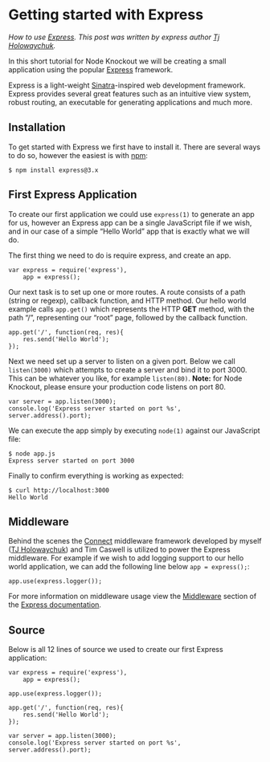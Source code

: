 # Getting started with Express

_How to use [Express][2]. This post was written by express
author [Tj Holowaychuk][8]._

[1]: http://nodeknockout.com
[2]: http://expressjs.com/
[4]: http://tjholowaychuk.com/post/937557927/getting-started-with-express

In this short tutorial for Node Knockout we will be creating a small
application using the popular [Express][2] framework.

Express is a light-weight [Sinatra][5]-inspired web development framework.
Express provides several great features such as an intuitive view
system, robust routing, an executable for generating applications and
much more.

[5]: http://www.sinatrarb.com/

## Installation

To get started with Express we first have to install it. There are
several ways to do so, however the easiest is with [npm][6]:

    $ npm install express@3.x

[6]: http://npmjs.org/

## First Express Application

To create our first application we could use `express(1)` to generate an
app for us, however an Express app can be a single JavaScript file if we
wish, and in our case of a simple “Hello World” app that is exactly what
we will do.

The first thing we need to do is require express, and create an app.

    var express = require('express'),
        app = express();

Our next task is to set up one or more routes. A route consists of a
path (string or regexp), callback function, and HTTP method. Our hello
world example calls `app.get()` which represents the HTTP **GET**
method, with the path “/”, representing our “root” page, followed by the
callback function.

    app.get('/', function(req, res){
        res.send('Hello World');
    });

Next we need set up a server to listen on a given port. Below we call
`listen(3000)` which attempts to create a server and bind it to port 3000.
This can be whatever you like, for example `listen(80)`. **Note:** for Node
Knockout, please ensure your production code listens on port 80.

    var server = app.listen(3000);
    console.log('Express server started on port %s', server.address().port);

We can execute the app simply by executing `node(1)` against our
JavaScript file:

    $ node app.js
    Express server started on port 3000

Finally to confirm everything is working as expected:

    $ curl http://localhost:3000
    Hello World

## Middleware

Behind the scenes the [Connect][7] middleware framework developed by
myself ([TJ Holowaychuk][8]) and Tim Caswell is utilized to power the
Express middleware. For example if we wish to add logging support to our
hello world application, we can add the following line below `app =
express();`:

    app.use(express.logger());

For more information on middleware usage view the [Middleware][9]
section of the [Express documentation][10].

[7]: https://github.com/senchalabs/connect
[8]: http://tjholowaychuk.com/
[9]: http://expressjs.com/api.html#middleware
[10]: http://expressjs.com/

## Source

Below is all 12 lines of source we used to create our first Express
application:

    var express = require('express'),
        app = express();

    app.use(express.logger());

    app.get('/', function(req, res){
        res.send('Hello World');
    });

    var server = app.listen(3000);
    console.log('Express server started on port %s', server.address().port);